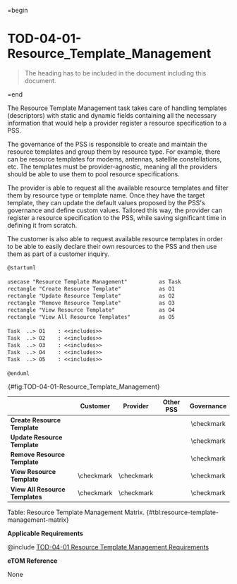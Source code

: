 =begin

# TOD-04-01-Resource_Template_Management

> The heading has to be included in the document including this document.

=end

The Resource Template Management task takes care of handling templates (descriptors) with static and dynamic fields containing all the necessary information that would help a provider register a resource specification to a PSS.

The governance of the PSS is responsible to create and maintain the resource templates and group them by resource type.
For example, there can be resource templates for modems, antennas, satellite constellations, etc.
The templates must be provider-agnostic, meaning all the providers should be able to use them to pool resource specifications.

The provider is able to request all the available resource templates and filter them by resource type or template name.
Once they have the target template, they can update the default values proposed by the PSS's governance and define custom values.
Tailored this way, the provider can register a resource specification to the PSS, while saving significant time in defining it from scratch.

The customer is also able to request available resource templates in order to be able to easily declare their own resources to the PSS and then use them as part of a customer inquiry.


```plantuml
@startuml

usecase "Resource Template Management"          as Task
rectangle "Create Resource Template"            as O1
rectangle "Update Resource Template"            as O2
rectangle "Remove Resource Template"            as O3
rectangle "View Resource Template"	            as O4
rectangle "View All Resource Templates"	        as O5

Task  ..> O1    : <<includes>>
Task  ..> O2    : <<includes>>
Task  ..> O3    : <<includes>>
Task  ..> O4    : <<includes>>
Task  ..> O5    : <<includes>>

@enduml

```

![TOD-04-01: Resource Template Management](../../common/pixel.png){#fig:TOD-04-01-Resource_Template_Management}

|                                 |  Customer  |  Provider  | Other PSS | Governance |
|---------------------------------|:----------:|:----------:|:---------:|:----------:|
| **Create Resource Template**    |            |            |           | \checkmark |
| **Update Resource Template**    |            |            |           | \checkmark |
| **Remove Resource Template**    |            |            |           | \checkmark |
| **View Resource Template**      | \checkmark | \checkmark |           | \checkmark |
| **View All Resource Templates** | \checkmark | \checkmark |           | \checkmark |

Table: Resource Template Management Matrix. {#tbl:resource-template-management-matrix}

**Applicable Requirements**

@include [TOD-04-01 Resource Template Management Requirements](requirements/TOD-04-01-Resource_Template_Management-requirements.md)

**eTOM Reference**

None

